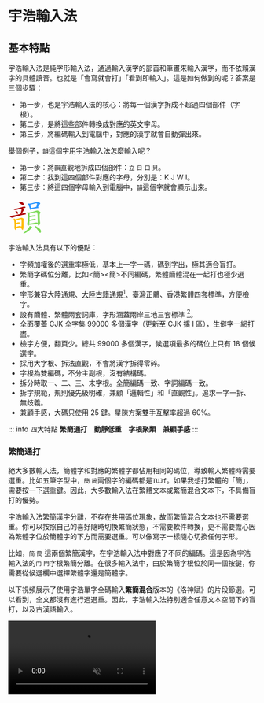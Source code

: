 # 宇浩輸入法

## 基本特點

宇浩輸入法是純字形輸入法，通過輸入漢字的部首和筆畫來輸入漢字，而不依賴漢字的具體讀音。也就是「會寫就會打」「看到即輸入」。這是如何做到的呢？答案是三個步驟：

- 第一步，也是宇浩輸入法的核心：將每一個漢字拆成不超過四個部件（字根）。
- 第二步，是將這些部件轉換成對應的英文字母。
- 第三步，將編碼輸入到電腦中，對應的漢字就會自動彈出來。

舉個例子，`韻`這個字用宇浩輸入法怎麼輸入呢？

- 第一步：將`韻`直觀地拆成四個部件：`立` `日` `口` `貝`。
- 第二步：找到這四個部件對應的字母，分別是：K J W I。
- 第三步：將這四個字母輸入到電腦中，`韻`這個字就會顯示出來。

<svg style="width: 75px; height: 75px; margin-right: 5px;"><g transform="translate(0, 65.91796875) scale(0.0732421875, -0.0732421875)"><path d="M 327 768 Q 355 749 386 725 Q 401 715 415 717 Q 425 718 429 732 Q 432 747 420 774 Q 407 801 316 813 Q 301 814 296 811 Q 292 807 294 795 Q 298 785 327 768 Z" style="fill: rgb(174, 1, 1);"></path><path d="M 399 625 Q 411 629 425 632 Q 468 642 475 649 Q 482 656 479 663 Q 472 672 449 677 Q 425 681 354 655 Q 264 628 166 614 Q 138 610 158 596 Q 194 577 237 588 Q 298 603 366 618 L 399 625 Z" style="fill: rgb(174, 1, 1);"></path><path d="M 210 528 Q 229 489 250 477 Q 260 473 268 481 Q 275 490 275 502 Q 272 529 237 548 Q 210 558 206 558 Q 202 558 201 548 Q 201 541 210 528 Z" style="fill: rgb(174, 1, 1);"></path><path d="M 373 481 Q 374 484 377 487 Q 393 512 409 542 Q 416 555 430 573 Q 443 583 435 593 Q 426 608 399 625 C 374 641 354 645 366 618 Q 366 617 368 614 Q 377 587 343 488 Q 339 481 337 472 C 329 443 357 455 373 481 Z" style="fill: rgb(174, 1, 1);"></path><path d="M 337 472 Q 145 427 60 417 Q 48 416 45 408 Q 42 398 57 387 Q 96 363 133 375 Q 290 432 474 460 Q 490 463 490 470 Q 491 482 474 490 Q 443 502 373 481 L 337 472 Z" style="fill: rgb(174, 1, 1);"></path><path d="M 198 324 Q 182 337 163 343 Q 157 346 153 342 Q 146 338 152 327 Q 180 261 172 114 Q 169 51 200 30 Q 213 24 218 51 Q 219 69 219 89 L 216 116 Q 216 156 216 197 L 216 221 Q 216 258 219 289 Q 220 295 219 299 L 198 324 Z" style="fill: rgb(255, 189, 5);"></path><path d="M 348 104 Q 364 79 377 49 Q 387 30 396 28 Q 406 28 415 49 Q 425 82 427 169 Q 420 281 429 313 Q 436 332 426 340 Q 419 350 387 365 Q 371 372 337 360 Q 285 342 198 324 C 169 318 190 290 219 299 Q 277 318 341 328 Q 360 331 365 324 Q 374 315 370 186 Q 371 140 366 131 Q 362 122 352 125 C 338 120 338 120 348 104 Z" style="fill: rgb(255, 189, 5);"></path><path d="M 216 197 Q 276 206 321 212 Q 340 215 333 226 Q 324 238 303 241 Q 272 244 216 221 C 188 210 186 193 216 197 Z" style="fill: rgb(255, 189, 5);"></path><path d="M 219 89 Q 226 88 237 90 Q 271 99 348 104 C 376 106 375 106 352 125 Q 345 131 334 138 Q 319 145 293 137 Q 250 125 216 116 C 187 108 189 91 219 89 Z" style="fill: rgb(255, 189, 5);"></path><path d="M 587 759 Q 577 763 562 763 Q 552 764 548 760 Q 544 754 552 741 Q 577 696 598 622 Q 602 600 617 585 Q 633 567 638 581 Q 641 591 639 609 L 633 636 Q 617 709 613 732 C 609 752 609 752 587 759 Z" style="fill: rgb(44, 150, 255);"></path><path d="M 827 664 Q 851 728 880 746 Q 896 762 883 779 Q 867 792 820 814 Q 805 821 729 792 Q 671 774 587 759 C 557 754 584 726 613 732 Q 620 733 770 770 Q 788 774 796 768 Q 805 758 779 670 C 771 641 816 636 827 664 Z" style="fill: rgb(44, 150, 255);"></path><path d="M 639 609 Q 646 608 657 610 Q 712 623 834 638 Q 843 639 844 646 Q 844 652 827 664 L 779 670 L 777 670 Q 698 648 633 636 C 604 630 609 610 639 609 Z" style="fill: rgb(44, 150, 255);"></path><path d="M 571 515 Q 549 525 534 524 Q 522 520 528 509 Q 570 425 542 264 Q 524 201 525 198 Q 525 177 545 151 Q 551 139 560 145 Q 569 152 577 174 L 585 206 Q 589 237 590 282 L 590 307 Q 590 353 590 386 L 590 411 Q 591 463 593 480 Q 593 484 593 487 C 594 506 594 506 571 515 Z" style="fill: rgb(125, 218, 88);"></path><path d="M 814 195 Q 815 186 823 176 Q 836 149 846 150 Q 859 151 874 184 Q 887 209 886 229 Q 873 308 871 434 Q 870 471 889 502 Q 899 518 891 527 Q 864 549 818 568 Q 802 572 780 564 Q 699 528 571 515 C 541 512 563 483 593 487 Q 599 487 606 488 Q 700 513 768 525 Q 792 529 800 517 Q 815 499 816 435 Q 823 263 816 223 L 814 195 Z" style="fill: rgb(125, 218, 88);"></path><path d="M 590 386 Q 594 385 604 386 Q 689 399 751 405 Q 773 409 765 421 Q 755 434 731 440 Q 706 443 590 411 C 561 403 560 389 590 386 Z" style="fill: rgb(125, 218, 88);"></path><path d="M 590 282 Q 596 281 605 282 Q 690 295 754 301 Q 776 305 769 317 Q 759 330 735 336 Q 707 339 590 307 C 561 299 560 284 590 282 Z" style="fill: rgb(125, 218, 88);"></path><path d="M 577 174 Q 586 173 596 174 Q 665 187 814 195 C 844 197 839 204 816 223 Q 812 227 804 232 Q 789 241 760 235 Q 663 216 585 206 C 555 202 547 176 577 174 Z" style="fill: rgb(125, 218, 88);"></path><path d="M 586 121 Q 576 63 425 -52 Q 404 -65 431 -64 Q 492 -64 608 40 Q 609 43 655 84 Q 665 94 664 104 Q 663 117 637 126 Q 609 138 597 135 Q 590 134 586 121 Z" style="fill: rgb(125, 218, 88);"></path><path d="M 754 108 Q 800 53 857 -25 Q 870 -47 884 -52 Q 893 -55 901 -46 Q 914 -34 908 10 Q 901 62 758 138 Q 751 145 747 133 Q 744 120 754 108 Z" style="fill: rgb(125, 218, 88);"></path></g></svg>

宇浩輸入法具有以下的優點：

- 字頻加權後的選重率極低，基本上一字一碼，碼到字出，極其適合盲打。
- 繁簡字碼位分離，比如<簡><簡>不同編碼，繁體簡體混在一起打也極少選重。
- 字形兼容大陸通規、[大陸古籍通規](/docs/guji)[^guji_standards]、臺灣正體、香港繁體四套標準，方便檢字。
- 設有簡體、繁體兩套詞庫，字形涵蓋兩岸三地三套標準 [^opencc]。
- 全面覆蓋 CJK 全字集 99000 多個漢字（更新至 CJK 擴 I 區），生僻字一網打盡。
- 檢字方便，翻頁少。總共 99000 多個漢字，候選項最多的碼位上只有 18 個候選字。
- 採用大字根、拆法直觀，不會將漢字拆得零碎。
- 字根為雙編碼，不分主副根，沒有結構碼。
- 拆分時取一、二、三、末字根。全簡編碼一致、字詞編碼一致。
- 拆字規範，規則優先級明確，兼顧「邏輯性」和「直觀性」。追求一字一拆、無歧義。
- 兼顧手感，大碼只使用 25 鍵。星陳方案雙手互擊率超過 60%。

::: info 四大特點
**繁簡通打　動靜低重　字根聚類　兼顧手感**
:::

### 繁簡通打

絕大多數輸入法，簡體字和對應的繁體字都佔用相同的碼位，導致輸入繁體時需要選重。比如五筆字型中，`簡` `简`兩個字的編碼都是`TUJf`。如果我想打繁體的「簡」，需要按一下選重鍵。因此，大多數輸入法在繁體文本或繁簡混合文本下，不具備盲打的優勢。

宇浩輸入法繁簡漢字分離，不存在共用碼位現象，故而繁簡混合文本也不需要選重。你可以按照自己的喜好隨時切換繁簡狀態，不需要軟件轉換，更不需要擔心因為繁體字位於簡體字的下方而需要選重。可以像寫字一樣隨心切換任何字形。

比如，`简` `簡` 這兩個繁簡漢字，在宇浩輸入法中對應了不同的編碼。這是因為宇浩輸入法的`门` `門`字根繁簡分離。在很多輸入法中，由於繁簡字根位於同一個按鍵，你需要從候選欄中選擇繁體字還是簡體字。

以下視頻展示了使用宇浩單字全碼輸入**繁簡混合**版本的《洛神賦》的片段節選。可以看到，全文都沒有進行過選重。因此，宇浩輸入法特別適合任意文本空間下的盲打，以及古漢語輸入。

<video src='/yuhao-example.mp4' loop controls muted/>

### 動靜低重

宇浩輸入法支持繁簡通打，並不代表它犧牲了**只打簡體**或**只打繁體**的性能。我們不妨看一看下面的數據：

- 簡體文本：常用 1500 字全碼無重 [^frequent_characters]。常用 3000 字，全碼 10 組重碼，出簡後無重碼。常用 4500 字，全碼 55 組重碼，出簡後 2 組重碼。**常用 6000 字，全碼 117 組重碼，出簡後 14 組重碼。字頻加權後，全碼下每萬字選重 5 次。**

- 繁體文本：常用 1500 字，全碼 1 組重碼，出簡後無重。常用 3000 字，全碼 24 組重碼，出簡後 4 組重碼。常用 4500 字，全碼 92 組重碼，出簡後 13 組重碼。常用 5700 字，全碼 152 組重碼，出簡後 36 組重碼。字頻加權後，全碼下每萬字選重 15 次。

- 繁簡混合文本 [^mixed_frequency]：前 1500 字，全碼 3 組重碼，出簡後無重。前 3000 字，全碼 13 組重碼，出簡後 3 組重碼。前 6000 字，全碼 131 組重碼，出簡後 16 組重碼。前 9000 字，全碼 365 組重碼，出簡後 92 組重碼。字頻加權後，全碼下每萬字選重 17 次。

要知道，宇浩輸入法只使用了 25 個按鍵，也就是說四碼的編碼空間只有其他 26 鍵輸入法的 85.5%。但是宇浩輸入法在常用繁簡漢字下選重率卻是同類輸入法中最低的。

### 均衡優異

**繁簡通打、動靜低重、字根聚類、兼顧手感**，這是宇浩輸入法的四個基本設計原則，目的在於避免機器學習中的「過擬合問題」，防止輸入法被侷限於特定的文本空間和字形狀態，以期獲得更大的適用性。在保證這四個原則的基礎上，作者還採用了其他的客觀指標作為算法的約束條件，以提高輸入法的整體素質，防止有嚴重的短板產生。做到「整體性能均衡，部分指標優異」。總結如下：

- 單字重碼錶現優異，無論是全碼還是簡碼，在簡化字靜重、簡化字動重、繁體字動重、繁簡混合動重方面都是最低。繁體字和大字集靜重僅次於徐碼。
- 雙手互擊表現突出，在字根分區的限制下，各連續文本雙手互擊率僅次於藍寶石。
- 鍵位效率表現突出，沒有使用 Z 鍵，不僅保證了一定的手感，還確保了輸入平臺的兼容性。
- 字形兼容表現優異，涵蓋兩岸三地四大標準字形（大陸簡體、大陸繁體、臺灣正體、香港繁體），詞庫也兼容了四套標準。真正做到打簡體出簡，打繁出繁。

<!-- ## 適合人群

評價一款輸入法，不能只看重碼率，因為每一款輸入法都有自己的**設計哲學**和**目標用戶**。有優點就必然有缺點，反之亦然。評價一款輸入法的維度，除卻重碼率，還有規則簡易度、字根複雜度、按鍵舒適度、平臺通用性等。這就是為什麼拼音重碼高，但大多數人還是會使用拼音，因為它的學習成本基本為零。選擇學習輸入法，一定要符合自己的需求，要綜合考慮多方面因素，例如，是否願意背較多的字根，是否有打古文、繁體字需求等。

宇浩輸入法的最佳輸入體驗，是採用精簡詞庫（80000 詞左右，同時包括簡體、臺灣繁體、香港繁體、大陸繁體）並配合單字輸入，從而達到極致的確定性，做到完全關閉候選框輸入。以下為宇浩輸入法**最適合**的人群：

- 對繁體字和簡化字都有輸入需求，希望做到繁簡無縫切換，不依賴程序進行轉換的人（中文系學生、經常同兩岸三地人士打交道者、方言愛好者、漢字愛好者等）；或
- 日常主要輸入繁體文本的人（港澳臺用戶）；或
- 日常需要輸入簡體文本，偶爾需要輸入繁體文本和生僻字的人；或
- 熱愛漢字，喜歡一筆一畫寫字的感覺，想要學習傳統漢字的人。 -->

## 聚類和分區

宇浩輸入法的核心是對於漢字的拆分，其次是對於字根排布的設計。字根一共有 200 多個，但字母只有 26 個，因此，每個按鍵上都會有大約 10 個左右的字根。字根如何排布，直接決定了它的學習難度、維護難度、手感、連貫度等等。大體上：

- 對相似字形進行聚類和分區的方案，比亂序排布的方案，學習更加便捷，維護成本更低。比如：「目且貝見」這些都有「目」形的字根，如果安排在一個按鍵上，那麼我們只要記住了其中的一個，就能立刻記住剩下的字根。
- 亂序排布的方案，比對相似字形進行聚類和分區的方案，手感更優。這是因為字根排布的設計中，最大的限制條件就是聚類。解除了這個限制，排布就更加自由，就能在手感上做到更好。
- 三碼的方案，比四碼的方案，思維負擔更小。這是因為四碼方案需要取到字的第三根，這個字根往往深入字的中部，思考起來需要更多時間。
- 四碼的方案，比三碼的方案，重碼更低。這一點不言而喻。

每個人都有自己的偏好。為了照顧不同人群的需求。宇浩輸入法有兩套**官方字根排佈設計**。大家可根據自己的偏好和以前的輸入習慣，選擇其中一個學習。由於這些設計都基於「宇浩拆分」，因此就算後面想試試其他的設計，也只用幾天就能適應。

### 宇浩·星陳

**宇浩·星陳**是官方字根排佈設計，採用了字根聚類同鍵排布模式（類似鄭碼、徐碼）。字形相似的字根會被聚攏在一道，排布在 25 個鍵位上。方案名取自《尚書大傳》之「明明上天，爛然星陳」。

由於大量字形相近的字根被放在了一個按鍵上，它對於初學者極為友好，可以通過聯想記憶法，以「組」為單位來記憶。比如：

- `目且貝見`和`日曰早`都在 J 上。
- `亦文（夂）亥（豕）亡方`都在 T 上。

![yustar](/yustar.png)

### 宇浩·光華

**宇浩·光華**是官方字根排佈設計，採用了字根首筆分區排布模式（類似五筆、真碼）。依據字根第一筆的筆畫，分佈在橫豎撇捺折五區中。其中橫區 6 鍵，豎區 5 鍵，撇區 6 鍵，捺區 4 鍵，折區 4 鍵。方案名取自《尚書大傳》之「日月光華，旦復旦兮」。

由於字根按照首筆筆畫進行分區，適合有五筆經驗的用戶。

![宇浩輸入法宋體字根圖](/yulight.webp)

兩個方案的區別，可參見以下表格。

| 特點                       | 宇浩·光華 | 宇浩·星陳 |
| :------------------------- | :-------- | :-------- |
| 使用最新版本**宇浩拆分**   | ✅         | ✅         |
| 支持到 CJK ext-I           | ✅         | ✅         |
| 兼容臺灣字形拆分           | ✅         | ✅         |
| 繁簡通打低極選重率 (<0.2%) | ✅         | ✅         |
| 字根雙編碼                 | ✅         | ✅         |
| 附屬根比代表根多補一碼     | ✅         | ❌         |
| 大碼使用 Z 鍵              | ❌         | ❌         |
| 小碼使用 Z 鍵              | ❌         | ✅         |
| 相似字形字根同分區聚類     | ✅         | ❌         |
| 相似字形字根同大碼聚類     | ❌         | ✅         |
| 小碼使用拼音中的字母       | ✅         | ✅         |
| 小碼 >85% 使用拼音首字母   | ❌         | ✅         |
| 雙手互擊率 >60%            | ❌         | ✅         |
| 嚴格優化鍵位分佈           | ❌         | ✅         |
| Z 鍵反查                   | ✅         | ✅         |

### 第三方衍生

基於宇浩輸入法的拆分，部分用戶還創制了其他的**衍生方案**。

#### 吉旦餅

[**吉旦餅**](https://lost-melody.github.io/wafel)，是阿吉、王牌餅乾發起的一項衍生方案。它採用亂序字根設計、三碼定長、延遲頂字。「吉旦餅」這個名字，來自三名主要開發人：阿吉，forFudan，王牌餅乾。取義於 華夫餅 (wafel)，其漢語翻譯應有「雞蛋餅」之義。

輸入三碼後，對應的三碼單字不會上屏，而是將此漢字暫留在預選區，等到第七碼的時候，才頂出第一字。每輸入四碼時，進入臨時四碼模式，可以選擇 Tab 上屏對應的四碼單字。因此可看作加強版的「五三頂」輸入法。

雞蛋餅不取第三字根，故而拆分起來更加簡單，思維壓力較小。三碼一字，也使得輸入的節奏非常舒服。

<!-- 
| 特點                       | 宇浩·星陳 | 吉旦餅                |
| :------------------------- | :-------- | :-------------------- |
| 使用最新版本**宇浩拆分**   | ✅         | ✅                     |
| 支持到 CJK ext-I           | ✅         | （四碼模式下）          |
| 兼容臺灣字形拆分           | ✅         | ❌                     |
| 字根雙編碼                 | ✅         | ✅                     |
| 三碼方案                   | ❌         | ✅                     |
| 四碼方案                   | ✅         | （支持四碼加 Tab 鍵輸入） |
| 單字派碼長                 | ~3.15     | ~2.65                 |
| 一簡二簡個數               | ~600      | ~50                   |
| 繁簡通打低極選重率 (<0.2%) | ✅         | （四碼模式下）          |
| 大碼使用 Z 鍵              | ❌         | ✅                     |
| 小碼使用 Z 鍵              | ✅         | ✅                     |
| 相似字形字根同大碼聚類     | ✅         | ❌                     |
| 小碼使用拼音中的字母       | ✅         | ❌                     |
| 小碼 >85% 使用拼音首字母   | ✅         | ❌                     |
| 雙手互擊率 >60%            | ✅         | ✅                     |
| 嚴格優化鍵位分佈           | ✅         | ✅                     |
| Z 鍵反查                   | ✅         | ❌                     |
 -->

#### 卿雲爛兮

[**卿雲爛兮**](https://zhuyuhao.com/yujoy)，是錢多多發起的一項衍生方案，特點是**亂序、單編、消滅小碼**。方案名取自《尚書大傳》之「卿雲爛兮，糺縵縵兮」。取碼規則共兩條：

1. 依次取第一、二、三、末字根對應的編碼；
2. 不足四碼時，輸入一個補碼，即末根讀音。

<!-- 
所以，根據字根數量，有以下幾種形式。設首根為 A，次根為 B，三根為 C，末根為 Z，讀音為 p。

1. 單根字：Zp
2. 雙根字：AZp
3. 三根字：ABZp
4. 多根字：ABCZ -->

<!-- 本方案的**補碼**，是末根的讀音首字母，唯一的例外是高頻「口」字根。 -->

<!-- {: .highlight }
卿雲取碼歌訣  
一二三末取字根　單根成字即自身  
雙根便作首和末　三根首二同末存  
字根表中找編碼　二十五鍵莫看岔  
依次填入根字母　不足四碼加補碼  
補碼就是末根音　以下法則心裡記  
魚化ｖ來衣作ｉ　口補ｖ外無特例  

| 末根補碼 | 規則                    | 舉例                    |
| :------- | :---------------------- | ----------------------- |
| v        | 頻率最高的字根，補碼為 v | 口                      |
| v        | 讀音為 ㄩ 的，補碼為 v  | 魚魚雨禺予 月曰         |
| i        | 讀音為 ㄧ 的，補碼為 i  | 一乙已乂弋亦衤 言羊用夭 |

字根是有限的，因此本方案依舊是純形方案，不是形音方案。 -->

由於字根採用亂序設計，卿雲同時兼顧了極低的選重率、優秀的手感、和簡單的規則。其關鍵數據如下：

- 簡體動態選重率 0.08%
- 繁體動態選重率 0.08%
- 繁簡混合動態選重率 0.135%
- 全碼速度當量 1.27，簡碼速度當量 1.28
- 單字平均雙手互擊率 > 65%，連續文本雙手互擊率 > 45%

<!-- 以下為本方案的字根圖。可能作為末根的生僻部首，圖上標註其讀音，以供參考： -->

<!-- [![yujoy](../yujoy/image/yujoy.png)](../yujoy/image/yujoy.png) -->

## 數據對比

關於本輸入法的相關指標的定義、數據統計、同類型輸入法對比，可參見文章 [《常見輸入法重碼數據》](/docs/statistics)。

## 開發細節

關於本輸入法的算法、指標、代碼實現，可參見文章 [《宇浩輸入法開發技術文檔》](/docs/technical)。

::: info 宇浩方案的哲學
宇浩方案的哲學是：**實用**、**直觀**、**科學**、**理性**。實用，指的是完全以輸入而非檢字進行設計；直觀，指的是對漢字的拆分直觀易懂，不破壞漢字的美感；科學，指的是對於編碼和簡碼的設計科學合理，符合統計頻率，使用量化指標而非感性體驗；理性，指的是拆字規則邏輯嚴明、沒有二義，也指社群抱著理性和開放的態度去面對批評和建議，積極修正存在矛盾的、不正確的拆分。
:::

## 鳴謝

本輸入法的設計製作主要借鑑了三個前輩輸入法的優點，在這裡向他們的作者表示極大的敬意和感謝。它們包括：

- 鄭碼的大字根、雙編碼設計。通過「位碼」而非「結構碼」來挖掘首根的信息。
- 徐碼對於繁簡通打的支持，以及小碼從拼音字母中選取的特點。使用音託不僅方便記憶，也可以達到更佳的離散。
- 五筆字型字根分區排布、不使用 Z 鍵的特徵。分區排布方便對於字根的記憶，Z 鍵空出後利於手感，還能用於其他功能，方便各平臺通用。

在輸入法的製作過程中，不少夥伴提出了大量寶貴的意見和建議，幫助它不斷優化進步。特此致以極大的謝意。

- 錢多多為輸入法的推廣作出大量的努力。還繪製了黑體的字根圖、設計了輸入法的 Logo 和 Android 上的定製方案。可謂「首席藝術委員」。
- 阿吉始終鼓勵作者開發一款新的輸入法，他的很多觀點和設計哲學同作者不謀而合，也堅定了宇浩輸入法講客觀、講實用的理念。他為輸入法的字根規律性和易學性提出了大量建議，使折區字根的排布上了一個臺階。可謂「首席哲學委員」。
- 宋天為輸入法的規則的完善提出了大量意見和建議，找出了很多拆分上的不合理之處，尤其是在大字集的拆分上，他的建議至關重要，也使宇浩輸入法在常用字集內拆分無二義、規則無矛盾。可謂「首席拆分委員」。
- 王牌餅乾不僅設計了非常好用的「宇浩三碼頂」方案，還為 RIME 方案編寫了優秀的 Lua 代碼。可謂「首席技術委員」。

還有不少朋友為輸入法的優化提出了寶貴的意見和建議，此處不一一致謝。

::: info 有聯為證：
>漢字十萬，豈宇浩獨收八九？  
>字根兩百，因諸君而改二三。
:::

## 腳註

[^frequent_characters]: 「最常用漢字」的定義依賴於文本空間。關於本測評中所用的字頻數據的來源，[請參閱此頁面](/docs/statistics)。

[^guji_standards]: 中華人民共和國國家標準《古籍印刷通用字規範字形表》（GB/Z 40637-2021）：[https://openstd.samr.gov.cn/bzgk/gb/newGbInfo?hcno=52E2DE28D439C1937EE09AE4B5AA615B](https://openstd.samr.gov.cn/bzgk/gb/newGbInfo?hcno=52E2DE28D439C1937EE09AE4B5AA615B)

[^mixed_frequency]: 這裡的繁簡混合字頻來源於簡體字頻和繁體字頻。假設一個人一半時間打簡體，一半時間打繁體，那麼便適用於此數據。

[^opencc]: 兩岸三地三套標準包括：大陸簡體、大陸繁體、臺灣正體。另外，宇浩輸入法還兼容符合 OpenCC 用字標準的詞語。
